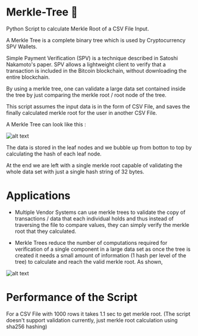 # Merkle-Tree 🌲

Python Script to calculate Merkle Root of a CSV File Input.

A Merkle Tree is a complete binary tree which is used by Cryptocurrency SPV Wallets.

Simple Payment Verification (SPV) is a technique described in Satoshi Nakamoto's paper. SPV allows a lightweight client to verify that a transaction is included in the Bitcoin blockchain, without downloading the entire blockchain.

By using a merkle tree, one can validate a large data set contained inside the tree by just comparing the merkle root / root node of the tree.

This script assumes the input data is in the form of CSV File, and saves the finally calculated merkle root for the user in another CSV File.

A Merkle Tree can look like this : 


![alt text](https://cdn-images-1.medium.com/max/1600/1*UrjiK3IjdbgoV2dyKRvAGQ.png)


The data is stored in the leaf nodes and we bubble up from botton to top by calculating the hash of each leaf node.

At the end we are left with a single merkle root capable of validating the whole data set with just a single hash string of 32 bytes.

# Applications

- Multiple Vendor Systems can use merkle trees to validate the copy of transactions / data that each individual holds and thus instead of traversing the file to compare values, they can simply verify the merkle root that they calculated.

- Merkle Trees reduce the number of computations required for verification of a single component in a large data set as once the tree is created it needs a small amount of information (1 hash per level of the tree) to calculate and reach the valid merkle root. As shown, 

![alt text](https://i.stack.imgur.com/2Ep7y.png)

# Performance of the Script

For a CSV File with 1000 rows it takes 1.1 sec to get merkle root.
(The script doesn't support validation currently, just merkle root calculation using sha256 hashing)

